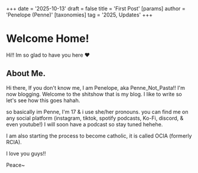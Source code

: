 +++
date = '2025-10-13'
draft = false
title = 'First Post'
[params]
    author = 'Penelope (Penne)'
[taxonomies]
  tag = '2025, Updates'
+++

# Welcome Home!

Hi!! Im so glad to have you here ❤

## About Me.

Hi there, If you don't know me, I am Penelope, aka Penne_Not_Pasta!! I'm now blogging. Welcome to the shitshow that is my blog. I like to write so let's see how this goes hahah.

so basically im Penne, I'm 17 & i use she/her pronouns. you can find me on any social platform (instagram, tiktok, spotify podcasts, Ko-Fi, discord, & even youtube!) I will soon have a podcast so stay tuned hehehe.

I am also starting the process to become catholic, it is called OCIA (formerly RCIA).

I love you guys!!

Peace~